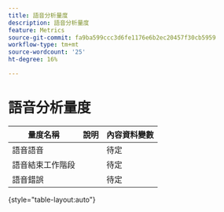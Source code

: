 ```yaml
---
title: 語音分析量度
description: 語音分析量度
feature: Metrics
source-git-commit: fa9ba599ccc3d6fe1176e6b2ec20457f30cb5959
workflow-type: tm+mt
source-wordcount: '25'
ht-degree: 16%

---
```


# 語音分析量度

| 量度名稱 | 說明 | 內容資料變數 |
| --- | --- | --- |
| 語音語音 | | 待定 |
| 語音結束工作階段 | | 待定 |
| 語音錯誤 | | 待定 |

{style="table-layout:auto"}
